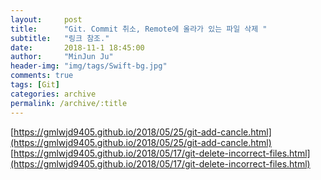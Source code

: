 ```yaml
---
layout:     post
title:      "Git. Commit 취소, Remote에 올라가 있는 파일 삭제 "
subtitle:   "링크 참조."
date:       2018-11-1 18:45:00
author:     "MinJun Ju"
header-img: "img/tags/Swift-bg.jpg"
comments: true 
tags: [Git]
categories: archive
permalink: /archive/:title
---
```



[https://gmlwjd9405.github.io/2018/05/25/git-add-cancle.html](https://gmlwjd9405.github.io/2018/05/25/git-add-cancle.html)<br>
[https://gmlwjd9405.github.io/2018/05/17/git-delete-incorrect-files.html](https://gmlwjd9405.github.io/2018/05/17/git-delete-incorrect-files.html)<br>